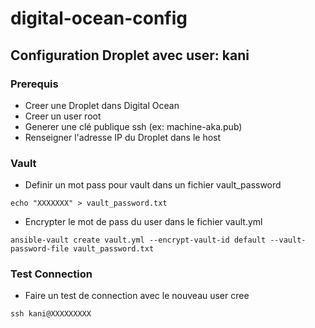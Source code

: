 # digital-ocean-config

## Configuration Droplet avec user: kani

### Prerequis
- Creer une Droplet dans Digital Ocean
- Creer un user root
- Generer une clé publique ssh (ex: machine-aka.pub)
- Renseigner l'adresse IP du Droplet dans le host

### Vault
- Definir un mot pass pour vault dans un fichier vault_password
```shell
echo "XXXXXXX" > vault_password.txt
```
- Encrypter le mot de pass du user dans le fichier vault.yml
```shell
ansible-vault create vault.yml --encrypt-vault-id default --vault-password-file vault_password.txt
```
### Test Connection
- Faire un test de connection avec le nouveau user cree
```shell
ssh kani@XXXXXXXXX
```

